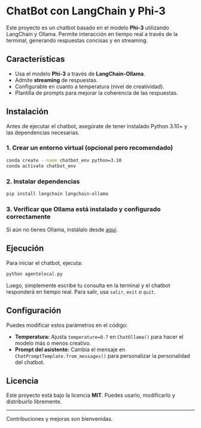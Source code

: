 # ChatBot con LangChain y Phi-3

Este proyecto es un chatbot basado en el modelo **Phi-3** utilizando LangChain y Ollama. Permite interacción en tiempo real a través de la terminal, generando respuestas concisas y en streaming.

## Características
- Usa el modelo **Phi-3** a través de **LangChain-Ollama**.
- Admite **streaming** de respuestas.
- Configurable en cuanto a temperatura (nivel de creatividad).
- Plantilla de prompts para mejorar la coherencia de las respuestas.

## Instalación
Antes de ejecutar el chatbot, asegúrate de tener instalado Python 3.10+ y las dependencias necesarias.

### 1. Crear un entorno virtual (opcional pero recomendado)
```sh
conda create --name chatbot_env python=3.10
conda activate chatbot_env
```

### 2. Instalar dependencias
```sh
pip install langchain langchain-ollama
```

### 3. Verificar que **Ollama** está instalado y configurado correctamente
Si aún no tienes Ollama, instálalo desde [aquí](https://ollama.com).

## Ejecución
Para iniciar el chatbot, ejecuta:
```sh
python agentelocal.py
```
Luego, simplemente escribe tu consulta en la terminal y el chatbot responderá en tiempo real. Para salir, usa `salir`, `exit` o `quit`.

## Configuración
Puedes modificar estos parámetros en el código:
- **Temperatura:** Ajusta `temperature=0.7` en `ChatOllama()` para hacer el modelo más o menos creativo.
- **Prompt del asistente:** Cambia el mensaje en `ChatPromptTemplate.from_messages()` para personalizar la personalidad del chatbot.

## Licencia
Este proyecto está bajo la licencia **MIT**. Puedes usarlo, modificarlo y distribuirlo libremente.

---
Contribuciones y mejoras son bienvenidas.

